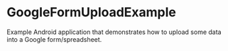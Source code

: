 GoogleFormUploadExample
=======================

Example Android application that demonstrates how to upload some data into a Google form/spreadsheet.